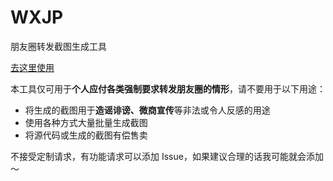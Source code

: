 # WXJP

朋友圈转发截图生成工具

[去这里使用](https://dlamdxxsg.gitee.io/wxjp)

本工具仅可用于**个人应付各类强制要求转发朋友圈的情形**，请不要用于以下用途：

* 将生成的截图用于**造谣诽谤、微商宣传**等非法或令人反感的用途
* 使用各种方式大量批量生成截图
* 将源代码或生成的截图有偿售卖

不接受定制请求，有功能请求可以添加 Issue，如果建议合理的话我可能就会添加～
